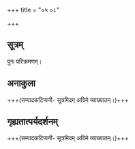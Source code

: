 +++
title = "०५ ०८"

+++
## सूत्रम्
पुनः परिक्रमणम्।
## अनाकुला
+++(सम्पादकटिप्पनी-  सूत्रमिदम् अग्रिमे व्याख्यातम्।)+++

## गृह्यतात्पर्यदर्शनम्
+++(सम्पादकटिप्पनी-  सूत्रमिदम् अग्रिमे व्याख्यातम्।)+++

